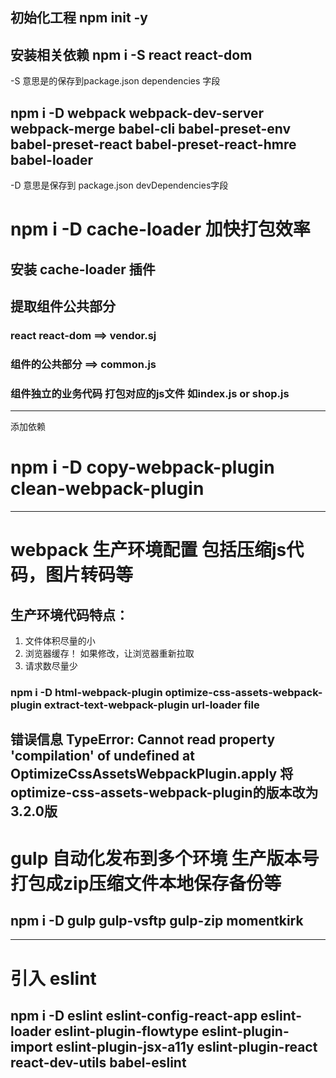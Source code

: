 
## 初始化工程 npm init -y
## 安装相关依赖   npm i -S react react-dom 
 -S 意思是的保存到package.json dependencies 字段
## npm i -D webpack webpack-dev-server webpack-merge babel-cli babel-preset-env babel-preset-react babel-preset-react-hmre babel-loader 
 -D 意思是保存到 package.json devDependencies字段

 # npm i -D cache-loader 加快打包效率
 ## 安装 cache-loader 插件
 ## 提取组件公共部分
 ### react react-dom ==> vendor.sj
 ### 组件的公共部分 ==> common.js
 ### 组件独立的业务代码 打包对应的js文件 如index.js or shop.js

 ---
 添加依赖
 # npm i -D copy-webpack-plugin clean-webpack-plugin

 ---
 # webpack 生产环境配置 包括压缩js代码，图片转码等
 ## 生产环境代码特点：
 1. 文件体积尽量的小
 2. 浏览器缓存！ 如果修改，让浏览器重新拉取
 3. 请求数尽量少
 ### npm i -D html-webpack-plugin optimize-css-assets-webpack-plugin extract-text-webpack-plugin url-loader file
 错误信息 TypeError: Cannot read property 'compilation' of undefined at OptimizeCssAssetsWebpackPlugin.apply 将optimize-css-assets-webpack-plugin的版本改为 3.2.0版
---
# gulp 自动化发布到多个环境 生产版本号 打包成zip压缩文件本地保存备份等
## npm i -D gulp gulp-vsftp gulp-zip momentkirk

--- 
# 引入 eslint
## npm i -D eslint eslint-config-react-app eslint-loader eslint-plugin-flowtype eslint-plugin-import eslint-plugin-jsx-a11y eslint-plugin-react react-dev-utils babel-eslint